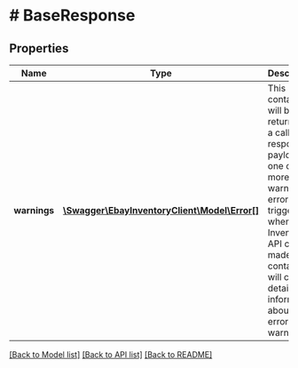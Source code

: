 # # BaseResponse

## Properties

Name | Type | Description | Notes
------------ | ------------- | ------------- | -------------
**warnings** | [**\Swagger\EbayInventoryClient\Model\Error[]**](Error.md) | This container will be returned in a call response payload if one or more warnings or errors are triggered when an Inventory API call is made. This container will contain detailed information about the error or warning. | [optional]

[[Back to Model list]](../../README.md#models) [[Back to API list]](../../README.md#endpoints) [[Back to README]](../../README.md)
